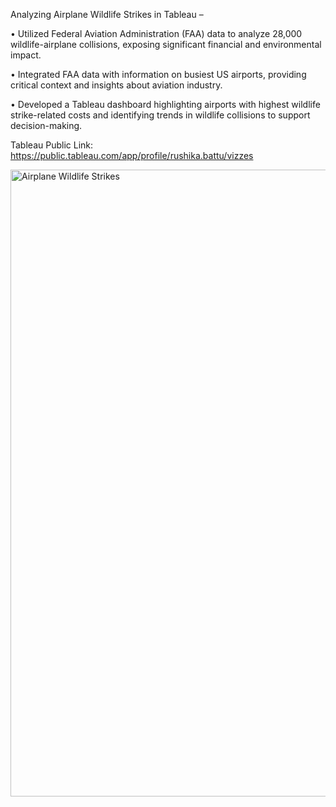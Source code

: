 Analyzing Airplane Wildlife Strikes in Tableau –

•	Utilized Federal Aviation Administration (FAA) data to analyze 28,000 wildlife-airplane collisions, exposing significant financial 
and environmental impact.

•	Integrated FAA data with information on busiest US airports, providing critical context and insights about aviation industry.

•	Developed a Tableau dashboard highlighting airports with highest wildlife strike-related costs and identifying trends in wildlife 
collisions to support decision-making.

Tableau Public Link: https://public.tableau.com/app/profile/rushika.battu/vizzes

<img width="1003" alt="Airplane Wildlife Strikes" src="https://github.com/RushikaBattu/portfolio-projects/assets/135265999/2ec2fa4d-e659-4d6a-b2cc-d09b0f1dacde">


